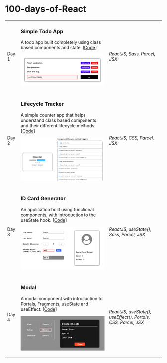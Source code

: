 # 100-days-of-React

<table>
  <tr>
    <td>Day 1</td>
    <td>
      <h3>Simple Todo App</h3> 
      <p>A todo app built completely using class based components and state. [<a href="./Simple-Todo-App">Code</a>]</p>
      <kbd><img width="400" src="./Results/Day1.png"/></kbd><br><br>
    </td>
    <td><i>ReactJS, Sass, Parcel, JSX</i></td>
  </tr>
  
  <tr>
    <td>Day 2</td>
    <td>
      <h3>Lifecycle Tracker</h3> 
      <p>A simple counter app that helps understand class based components and their different lifecycle methods. [<a href="./Lifecycle-Tracker">Code</a>]</p>
      <kbd><img width="400" src="./Results/Day2.png"/></kbd><br><br>
    </td>
    <td><i>ReactJS, CSS, Parcel, JSX</i></td>
  </tr>
  
  <tr>
    <td>Day 3</td>
    <td>
      <h3>ID Card Generator</h3> 
      <p>An application built using functional components, with introduction to the useState hook. [<a href="./ID-Card-Generator">Code</a>]</p>
      <kbd><img width="400" src="./Results/Day3.png"/></kbd><br><br>
    </td>
    <td><i>ReactJS, useState(), Sass, Parcel, JSX</i></td>
  </tr>
  
  <tr>
    <td>Day 4</td>
    <td>
      <h3>Modal</h3> 
      <p>A modal component with introduction to Portals, Fragments, useState and useEffect. [<a href="./Modals">Code</a>]</p>
      <kbd><img width="400" src="./Results/Day4.png"/></kbd><br><br>
    </td>
    <td><i>ReactJS, useState(), useEffect(), Portals, CSS, Parcel, JSX</i></td>
  </tr>
</table>
